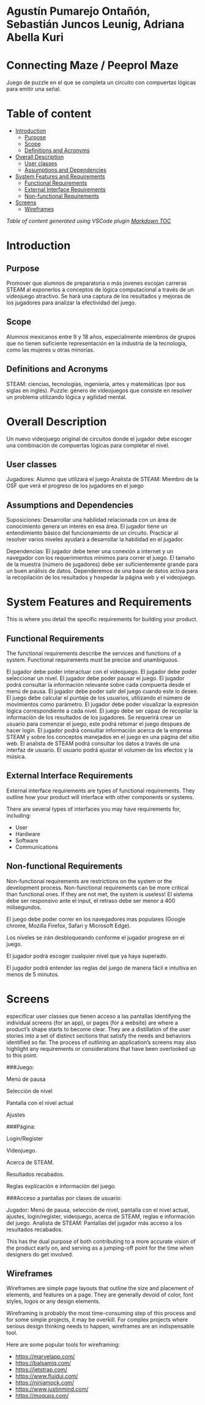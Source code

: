# Agustín Pumarejo Ontañón, Sebastián Juncos Leunig, Adriana Abella Kuri

# Connecting Maze / Peeprol Maze
Juego de puzzle en el que se completa un circuito con compuertas lógicas para emitir una señal.

# Table of content

- [Introduction](#introduction)
    - [Purpose](#purpose)
    - [Scope](#scope)
    - [Definitions and Acronyms](#definitions-and-acronyms)
- [Overall Description](#overall-description)
    - [User classes](#user-classes)
    - [Assumptions and Dependencies](#assumptions-and-dependencies)
- [System Features and Requirements](#system-features-and-requirements)
    - [Functional Requirements](#functional-requirements)
    - [External Interface Requirements](#external-interface-requirements)
    - [Non-functional Requirements](#non-functional-requirements)
- [Screens](#screens)
    - [Wireframes](#wireframes)

_Table of content generated using VSCode plugin [Markdown TOC](https://marketplace.visualstudio.com/items?itemName=AlanWalk.markdown-toc)_

# Introduction

## Purpose
Promover que alumnos de preparatoria o más jovenes escojan carreras STEAM al exponerlos a conceptos de lógica computacional a través de un videojuego atractivo. Se hará una captura de los resultados y mejoras de los jugadores para analizar la efectividad del juego.

## Scope
Alumnos mexicanos entre 9 y 18 años, especialmente miembros de grupos que no tienen suficiente representación en la industria de la tecnología, como las mujeres u otras minorías. 

## Definitions and Acronyms
STEAM: ciencias, tecnologías, ingeniería, artes y matemáticas (por sus siglas en inglés).
Puzzle: género de videojuegos que consiste en resolver un problema utilizando lógica y agilidad mental.

# Overall Description
Un nuevo videojuego original de circuitos donde el jugador debe escoger una combinación de compuertas lógicas para completar el nivel.

## User classes
Jugadores: Alumno que utilizará el juego
Analista de STEAM: Miembro de la OSF que verá el progreso de los jugadores en el juego

## Assumptions and Dependencies
Suposiciones: 
Desarrollar una habilidad relacionada con un área de conocimiento genera un interés en esa área.
El jugador tiene un entendimiento básico del funcionamiento de un circuito.
Practicar al resolver varios niveles ayudará a desarrollar la habilidad en el jugador.

Dependencias:
El jugador debe tener una conexión a internet y un navegador con los requerimientos mínimos para correr el juego.
El tamaño de la muestra (número de jugadores) debe ser suficientemente grande para un buen análisis de datos.
Dependeremos de una base de datos activa para la recopilación de los resultados y hospedar la página web y el videojuego.

# System Features and Requirements
This is where you detail the specific requirements for building your product.

## Functional Requirements
The functional requirements describe the services and functions of a system. Functional requirements must be precise and unambiguous.

El jugador debe poder interactuar con el videojuego.
El jugador debe poder seleccionar un nivel.
El jugador debe poder pausar el juego.
El jugador podrá consultar la información relevante sobre cada compuerta desde el menú de pausa.
El jugador debe poder salir del juego cuando este lo desee.
El juego debe calcular el puntaje de los usuarios, utilizando el número de movimientos como parámetro.
El jugador debe poder visualizar la expresión lógica correspondiente a cada nivel.
El juego debe ser capaz de recopilar la información de los resultados de los jugadores.
Se requerirá crear un usuario para comenzar el juego, este podrá retomar el juego despues de hacer login.
El jugador podrá consultar información acerca de la empresa STEAM y sobre los conceptos manejados en el juego en una página del sitio web.
El analista de STEAM podrá consultar los datos a través de una interfaz de usuario.
El usuario podrá ajustar el volumen de los efectos y la música.

## External Interface Requirements
External interface requirements are types of functional requirements. They outline how your product will interface with other components or systems.

There are several types of interfaces you may have requirements for, including:
- User
- Hardware
- Software
- Communications

## Non-functional Requirements
Non-functional requirements are restrictions on the system or the development process. Non-functional requirements can be more critical than functional ones. If they are not met, the system is useless!
El sistema debe ser responsivo ante el input, el retraso debe ser menor a 400 milisegundos.

El juego debe poder correr en los navegadores mas populares (Google chrome, Mozilla Firefox, Safari y Microsoft Edge).

Los niveles se irán desbloqueando conforme el jugador progrese en el juego.

El jugador podrá escoger cualquier nivel que ya haya superado.

El jugador podrá entender las reglas del juego de manera fácil e intuitiva en menos de 5 minutos.

# Screens
  especificar user classes que tienen acceso a las pantallas
Identifying the individual screens (for an app), or pages (for a website) are where a product’s shape starts to become clear. They are a distillation of the user stories into a set of distinct sections that satisfy the needs and behaviors identified so far. The process of outlining an application’s screens may also highlight any requirements or considerations that have been overlooked up to this point.

###Juego:

Menú de pausa

Selección de nivel

Pantalla con el nivel actual

Ajustes

###Página:

Login/Register

Videojuego.

Acerca de STEAM.

Resultados recabados.

Reglas explicación e información del juego.

###Acceso a pantallas por clases de usuario:

Jugador: Menú de pausa, selección de nivel, pantalla con el nivel actual, ajustes, login/register, videojuego, acerca de STEAM, reglas e información del juego.
Analista de STEAM: Pantallas del jugador más acceso a los resultados recabados.

This has the dual purpose of both contributing to a more accurate vision of the product early on, and serving as a jumping-off point for the time when designers do get involved.

## Wireframes
Wireframes are simple page layouts that outline the size and placement of elements, and features on a page. They are generally devoid of color, font styles, logos or any design elements.

Wireframing is probably the most time-consuming step of this process and for some simple projects, it may be overkill. For complex projects where serious design thinking needs to happen, wireframes are an indispensable tool.

Here are some popular tools for wireframing:
- https://marvelapp.com/  
- https://balsamiq.com/ 
- https://jetstrap.com/ 
- https://www.fluidui.com/ 
- https://ninjamock.com/ 
- https://www.justinmind.com/ 
- https://moqups.com/
